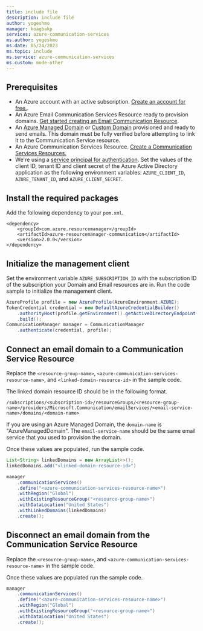 ```yaml
---
title: include file
description: include file
author: yogeshmo
manager: koagbakp
services: azure-communication-services
ms.author: yogeshmo
ms.date: 05/24/2023
ms.topic: include
ms.service: azure-communication-services
ms.custom: mode-other
---
```


## Prerequisites

- An Azure account with an active subscription. [Create an account for free.](https://azure.microsoft.com/free/dotnet/).
- An Azure Email Communication Services Resource ready to provision domains. [Get started creating an Email Communication Resource](../create-email-communication-resource.md).
- An [Azure Managed Domain](../add-azure-managed-domains.md) or [Custom Domain](../add-custom-verified-domains.md) provisioned and ready to send emails. This domain must be fully verified before attempting to link it to the Communication Service resource.
- An Azure Communication Services Resource. [Create a Communication Services Resources.](../../create-communication-resource.md)
- We're using a [service principal for authentication](../../../../active-directory/develop/howto-create-service-principal-portal.md). Set the values of the client ID, tenant ID and client secret of the Azure Active Directory application as the following environment variables: `AZURE_CLIENT_ID`, `AZURE_TENANT_ID`, and `AZURE_CLIENT_SECRET`.

## Install the required packages

Add the following dependency to your `pom.xml`.

```
<dependency>
    <groupId>com.azure.resourcemanager</groupId>
    <artifactId>azure-resourcemanager-communication</artifactId>
    <version>2.0.0</version>
</dependency>
```

## Initialize the management client

Set the environment variable `AZURE_SUBSCRIPTION_ID` with the subscription ID of the subscription your Domain and Email resources are in. Run the code sample to initialize the management client.

```java
AzureProfile profile = new AzureProfile(AzureEnvironment.AZURE);
TokenCredential credential = new DefaultAzureCredentialBuilder()
    .authorityHost(profile.getEnvironment().getActiveDirectoryEndpoint())
    .build();
CommunicationManager manager = CommunicationManager
    .authenticate(credential, profile);
```

## Connect an email domain to a Communication Service Resource

Replace the `<resource-group-name>`, `<azure-communication-services-resource-name>`, and `<linked-domain-resource-id>` in the sample code.

The linked domain resource ID should be in the following format. 

```
/subscriptions/<subscription-id>/resourceGroups/<resource-group-name>/providers/Microsoft.Communication/emailServices/<email-service-name>/domains/<domain-name>
```

If you are using an Azure Managed Domain, the `domain-name` is "AzureManagedDomain". The `email-service-name` should be the same email service that you used to provision the domain.

Once these values are populated, run the sample code.

```java
List<String> linkedDomains = new ArrayList<>();
linkedDomains.add("<linked-domain-resource-id>") 

manager
    .communicationServices()
    .define("<azure-communication-services-resource-name>")
    .withRegion("Global")
    .withExistingResourceGroup("<resource-group-name>")
    .withDataLocation("United States")
    .withLinkedDomains(linkedDomains)
    .create();
```

## Disconnect an email domain from the Communication Service Resource

Replace the `<resource-group-name>`, and `<azure-communication-services-resource-name>` in the sample code. 

Once these values are populated run the sample code.

```java
manager
    .communicationServices()
    .define("<azure-communication-services-resource-name>")
    .withRegion("Global")
    .withExistingResourceGroup("<resource-group-name>")
    .withDataLocation("United States")
    .create();
```


